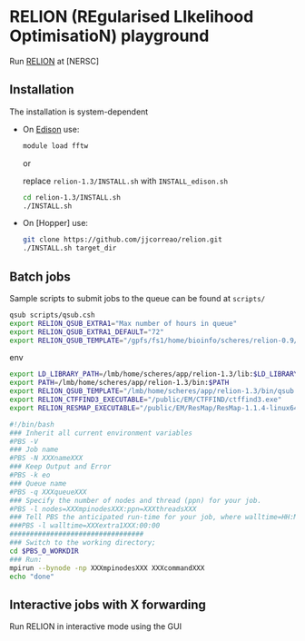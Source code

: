 
RELION (REgularised LIkelihood OptimisatioN) playground
=======================================================
Run [RELION] at [NERSC]

Installation
------------
The installation is system-dependent
  
  - On [Edison] use:

    ```sh
    module load fftw
    ```
    or
    
    replace ```relion-1.3/INSTALL.sh``` with ```INSTALL_edison.sh```
    ```sh
    cd relion-1.3/INSTALL.sh
    ./INSTALL.sh
    ```
    
  - On [Hopper] use:

    ```sh
    git clone https://github.com/jjcorreao/relion.git
    ./INSTALL.sh target_dir
    ```
    
Batch jobs
----------------------------
Sample scripts to submit jobs to the queue can be found at ```scripts/```

```sh
qsub scripts/qsub.csh
export RELION_QSUB_EXTRA1="Max number of hours in queue"
export RELION_QSUB_EXTRA1_DEFAULT="72"
export RELION_QSUB_TEMPLATE="/gpfs/fs1/home/bioinfo/scheres/relion-0.9/bin/qsub.bash"
```

env

```sh
export LD_LIBRARY_PATH=/lmb/home/scheres/app/relion-1.3/lib:$LD_LIBRARY_PATH
export PATH=/lmb/home/scheres/app/relion-1.3/bin:$PATH
export RELION_QSUB_TEMPLATE="/lmb/home/scheres/app/relion-1.3/bin/qsub.csh"
export RELION_CTFFIND3_EXECUTABLE="/public/EM/CTFFIND/ctffind3.exe"
export RELION_RESMAP_EXECUTABLE="/public/EM/ResMap/ResMap-1.1.4-linux64"
```
    
```sh
#!/bin/bash
### Inherit all current environment variables
#PBS -V
### Job name
#PBS -N XXXnameXXX
### Keep Output and Error
#PBS -k eo
### Queue name
#PBS -q XXXqueueXXX
### Specify the number of nodes and thread (ppn) for your job.
#PBS -l nodes=XXXmpinodesXXX:ppn=XXXthreadsXXX
### Tell PBS the anticipated run-time for your job, where walltime=HH:MM:SS
###PBS -l walltime=XXXextra1XXX:00:00
#################################
### Switch to the working directory;
cd $PBS_O_WORKDIR
### Run:
mpirun --bynode -np XXXmpinodesXXX XXXcommandXXX
echo "done"
```

Interactive jobs with X forwarding
----------------------------
Run RELION in interactive mode using the GUI


[RELION]:
[NERSC]:
[Edison]:
[Hopper]: